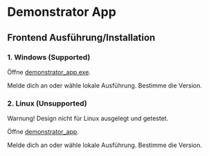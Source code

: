 # Demonstrator App

## Frontend Ausführung/Installation

### 1. Windows (Supported)

Öffne [demonstrator_app.exe](/Releases/Windows/demonstrator_app.exe).

Melde dich an oder wähle lokale Ausführung.
Bestimme die Version.

### 2. Linux (Unsupported)
Warnung! Design nicht für Linux ausgelegt und getestet. 

Öffne [demonstrator_app](/Releases/Linux/demonstrator_app).

Melde dich an oder wähle lokale Ausführung.
Bestimme die Version.



